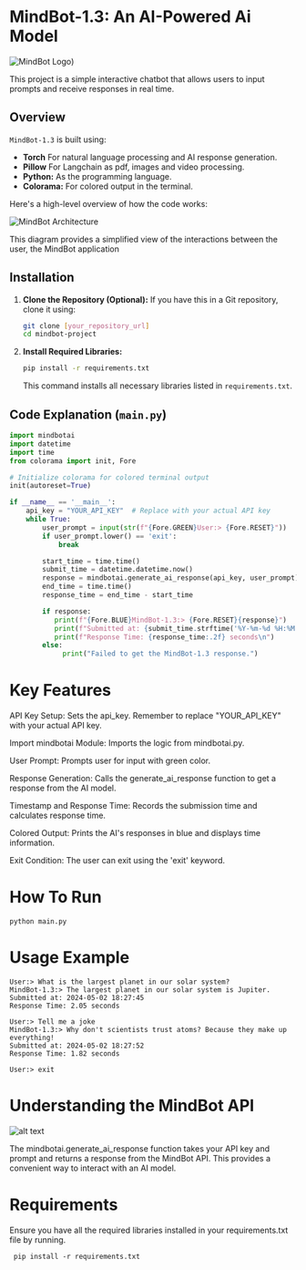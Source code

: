 # MindBot-1.3: An AI-Powered Ai Model

![MindBot Logo]([https://i.ibb.co/MR7wKr4/mindboewebsite-logo.png]))  <!-- Replace with your actual logo image -->

This project is a simple interactive chatbot that allows users to input prompts and receive responses in real time.

## Overview

`MindBot-1.3` is built using:

-   **Torch** For natural language processing and AI response generation.
-   **Pillow** For Langchain as pdf, images and video processing.
-   **Python:** As the programming language.
-   **Colorama:** For colored output in the terminal.

Here's a high-level overview of how the code works:

![MindBot Architecture](https://scontent-hbe1-1.xx.fbcdn.net/v/t39.30808-6/471411222_122127522944572546_6475440340774723854_n.jpg?_nc_cat=106&ccb=1-7&_nc_sid=127cfc&_nc_ohc=-BP2Qwfp2yUQ7kNvgExdWMe&_nc_oc=AdhWXXBaLMj_0P-_Hmcm2hQXE-Tj72w5oj4GPuUovZqBLirVxzevDsMxiFq_VCkXdLU&_nc_zt=23&_nc_ht=scontent-hbe1-1.xx&_nc_gid=Aavg5ux2Wg4otQ7H9AHO-kR&oh=00_AYCcP-5cZlU2WniVt8bfQAGMD6oqJrMpn--Xqe2IYNJQTQ&oe=6776E5CF)

This diagram provides a simplified view of the interactions between the user, the MindBot application

## Installation

1.  **Clone the Repository (Optional):** If you have this in a Git repository, clone it using:
    ```bash
    git clone [your_repository_url]
    cd mindbot-project
    ```
2.  **Install Required Libraries:**
    ```bash
    pip install -r requirements.txt
    ```
    This command installs all necessary libraries listed in `requirements.txt`.

## Code Explanation (`main.py`)

```python
import mindbotai
import datetime
import time
from colorama import init, Fore

# Initialize colorama for colored terminal output
init(autoreset=True)

if __name__ == '__main__':
    api_key = "YOUR_API_KEY"  # Replace with your actual API key
    while True:
        user_prompt = input(str(f"{Fore.GREEN}User:> {Fore.RESET}"))
        if user_prompt.lower() == 'exit':
            break

        start_time = time.time()
        submit_time = datetime.datetime.now()
        response = mindbotai.generate_ai_response(api_key, user_prompt)
        end_time = time.time()
        response_time = end_time - start_time

        if response:
           print(f"{Fore.BLUE}MindBot-1.3:> {Fore.RESET}{response}")
           print(f"Submitted at: {submit_time.strftime('%Y-%m-%d %H:%M:%S')}")
           print(f"Response Time: {response_time:.2f} seconds\n")
        else:
             print("Failed to get the MindBot-1.3 response.")
```
# Key Features

API Key Setup: Sets the api_key. Remember to replace "YOUR_API_KEY" with your actual API key.

Import mindbotai Module: Imports the logic from mindbotai.py.

User Prompt: Prompts user for input with green color.

Response Generation: Calls the generate_ai_response function to get a response from the AI model.

Timestamp and Response Time: Records the submission time and calculates response time.

Colored Output: Prints the AI's responses in blue and displays time information.

Exit Condition: The user can exit using the 'exit' keyword.

# How To Run
```
python main.py
```

# Usage Example

```commandline
User:> What is the largest planet in our solar system?
MindBot-1.3:> The largest planet in our solar system is Jupiter.
Submitted at: 2024-05-02 18:27:45
Response Time: 2.05 seconds

User:> Tell me a joke
MindBot-1.3:> Why don't scientists trust atoms? Because they make up everything!
Submitted at: 2024-05-02 18:27:52
Response Time: 1.82 seconds

User:> exit
```

# Understanding the MindBot API

![alt text](https://scontent-hbe1-1.xx.fbcdn.net/v/t39.30808-6/469557831_122123396750572546_3266587420609878967_n.jpg?_nc_cat=109&ccb=1-7&_nc_sid=127cfc&_nc_ohc=AnVSQ58UAIUQ7kNvgHKVL61&_nc_oc=Adjo1-LPZ125pHkCqQ4DxWEftY5bvV0xUJtwPvQ8i7dybHM2gMIlADmv6emMw3WMRMo&_nc_zt=23&_nc_ht=scontent-hbe1-1.xx&_nc_gid=AFSLOrCZafhnsd8tmwkbS_y&oh=00_AYBfSKJEABMURjsAV3vPU4V284sC5NDmM1oKv_tYXc7EeQ&oe=6776D1B3)

The mindbotai.generate_ai_response function takes your API key and prompt and returns a response from the MindBot API. This provides a convenient way to interact with an AI model.

# Requirements
Ensure you have all the required libraries installed in your requirements.txt file by running.

```commandline
 pip install -r requirements.txt
```
